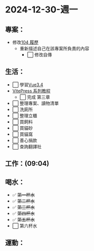 # 2024-12-30-週一

## 專案：

- 修改[104 履歷](https://pda.104.com.tw/profile/edit?vno=750k8pcig)
  - 重新描述自己在該專案所負責的內容
    - ⬜ 修改自傳

## 生活：

- ⬜ 學習[Vue3.4](https://www.udemy.com/course/complete-vue-js-developer-zero-to-mastery-vuex/learn/lecture/24797808#overview)
- [VitePress 系列教程](https://www.bilibili.com/video/BV1Wu4y177bB?spm_id_from=333.788.player.switch&vd_source=09429cc2cd18c5979862bdb67049c5e2)
  - ⬜ 完成 第三章
- ⬜ 整理專案、讀物清單
- ⬜ 洗廁所
- ⬜ 整理立櫃
- ⬜ 買飼料
- ⬜ 買貓砂
- ⬜ 買貓窩
- ⬜ 善心捐款
- ⬜ 查詢翻譯社

## 工作：(09:04)

## 喝水：

- ✅ ~~第一杯水~~
- ✅ ~~第二杯水~~
- ✅ ~~第三杯水~~
- ✅ ~~第四杯水~~
- ✅ ~~第五杯水~~
- ⬜ 第六杯水

## 運動：
